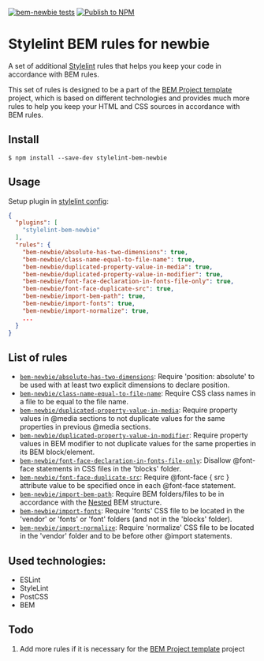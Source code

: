 [![bem-newbie tests](https://github.com/IgnatovDan/stylelint-bem-newbie/actions/workflows/run-tests.yml/badge.svg?branch=master)](https://github.com/IgnatovDan/stylelint-bem-newbie/actions/workflows/run-tests.yml)
[![Publish to NPM](https://github.com/IgnatovDan/stylelint-bem-newbie/actions/workflows/publish-to-npm.yml/badge.svg?event=release)](https://github.com/IgnatovDan/stylelint-bem-newbie/actions/workflows/publish-to-npm.yml)

# Stylelint BEM rules for newbie

A set of additional [Stylelint](https://stylelint.io/) rules that helps you keep your code in accordance with BEM rules.

This set of rules is designed to be a part of the [BEM Project template](https://github.com/IgnatovDan/bem-project) project, which is based on different technologies and provides much more rules to help you keep your HTML and CSS sources in accordance with BEM rules.

## Install

```
$ npm install --save-dev stylelint-bem-newbie
```

## Usage

Setup plugin in [stylelint config](http://stylelint.io/user-guide/configuration/):

```json
{
  "plugins": [
    "stylelint-bem-newbie"
  ],
  "rules": {
    "bem-newbie/absolute-has-two-dimensions": true,
    "bem-newbie/class-name-equal-to-file-name": true,
    "bem-newbie/duplicated-property-value-in-media": true,
    "bem-newbie/duplicated-property-value-in-modifier": true,
    "bem-newbie/font-face-declaration-in-fonts-file-only": true,
    "bem-newbie/font-face-duplicate-src": true,
    "bem-newbie/import-bem-path": true,
    "bem-newbie/import-fonts": true,
    "bem-newbie/import-normalize": true,
    ...
  }
}
```

## List of rules

- [`bem-newbie/absolute-has-two-dimensions`](./rules/absolute-has-two-dimensions/README.md): Require 'position: absolute' to be used with at least two explicit dimensions to declare position.
- [`bem-newbie/class-name-equal-to-file-name`](./rules/class-name-equal-to-file-name/README.md): Require CSS class names in a file to be equal to the file name.
- [`bem-newbie/duplicated-property-value-in-media`](./rules/duplicated-property-value-in-media/README.md): Require property values in @media sections to not duplicate values for the same properties in previous @media sections.
- [`bem-newbie/duplicated-property-value-in-modifier`](./rules/duplicated-property-value-in-modifier/README.md): Require property values in BEM modifier to not duplicate values for the same properties in its BEM block/element.
- [`bem-newbie/font-face-declaration-in-fonts-file-only`](./rules/font-face-declaration-in-fonts-file-only/README.md): Disallow @font-face statements in CSS files in the 'blocks' folder.
- [`bem-newbie/font-face-duplicate-src`](./rules/font-face-duplicate-src/README.md): Require @font-face { src } attribute value to be specified once in each @font-face statement.
- [`bem-newbie/import-bem-path`](./rules/import-bem-path/README.md): Require BEM folders/files to be in accordance with the [Nested](https://ru.bem.info/methodology/filestructure/#nested) BEM structure.
- [`bem-newbie/import-fonts`](./rules/import-fonts/README.md): Require 'fonts' CSS file to be located in the 'vendor' or 'fonts' or 'font' folders (and not in the 'blocks' folder).
- [`bem-newbie/import-normalize`](./rules/import-normalize/README.md): Require 'normalize' CSS file to be located in the 'vendor' folder and to be before other @import statements.

## Used technologies:
- ESLint
- StyleLint
- PostCSS
- BEM

## Todo

1. Add more rules if it is necessary for the [BEM Project template](https://github.com/IgnatovDan/bem-project) project

